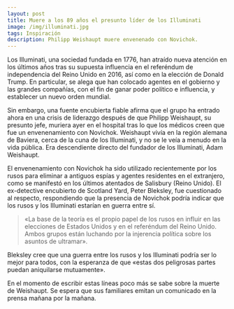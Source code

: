 ```yaml
---
layout: post
title: Muere a los 89 años el presunto líder de los Illuminati
image: /img/illuminati.jpg
tags: Inspiración
description: Philipp Weishaupt muere envenenado con Novichok.
---
```


Los Illuminati, una sociedad fundada en 1776, han atraído nueva atención en los últimos años tras su supuesta influencia en el referéndum de independencia del Reino Unido en 2016, así como en la elección de Donald Trump. En particular, se alega que han colocado agentes en el gobierno y las grandes compañías, con el fin de ganar poder político e influencia, y establecer un nuevo orden mundial.

Sin embargo, una fuente encubierta fiable afirma que el grupo ha entrado ahora en una crisis de liderazgo después de que Philipp Weishaupt, su presunto jefe, muriera ayer en el hospital tras lo que los médicos creen que fue un envenenamiento con Novichok. Weishaupt vivía en la región alemana de Baviera, cerca de la cuna de los Illuminati, y no se le veía a menudo en la vida pública. Era descendiente directo del fundador de los Illuminati, Adam Weishaupt.

El envenenamiento con Novichok ha sido utilizado recientemente por los rusos para eliminar a antiguos espías y agentes residentes en el extranjero, como se manifestó en los últimos atentados de Salisbury (Reino Unido). El ex-detective encubierto de Scotland Yard, Peter Bleksley, fue cuestionado al respecto, respondiendo que la presencia de Novichok podría indicar que los rusos y los Illuminati estarían en guerra entre sí.

> «La base de la teoría es el propio papel de los rusos en influir en las elecciones de Estados Unidos y en el referéndum del Reino Unido. Ambos grupos están luchando por la injerencia política sobre los asuntos de ultramar».

Bleksley cree que una guerra entre los rusos y los Illuminati podría ser lo mejor para todos, con la esperanza de que «estas dos peligrosas partes puedan aniquilarse mutuamente».

En el momento de escribir estas líneas poco más se sabe sobre la muerte de Weishaupt. Se espera que sus familiares emitan un comunicado en la prensa mañana por la mañana.
